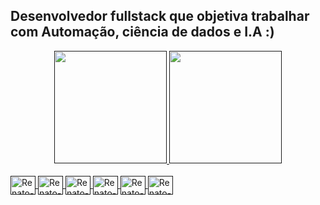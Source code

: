 ## Desenvolvedor fullstack que objetiva trabalhar com Automação, ciência de dados e I.A :)

<link rel="stylesheet" href="https://cdn.jsdelivr.net/gh/devicons/devicon@v2.15.1/devicon.min.css">

<div align="center">
  <a href="">
  <img height="180em" src="https://github-readme-stats.vercel.app/api?username=Renato-Garbim&show_icons=true&theme=dracula&include_all_commits=true&count_private=true"/>
  <img height="180em" src="https://github-readme-stats.vercel.app/api/top-langs/?username=Renato-Garbim&layout=compact&langs_count=7&theme=dracula"/>
</div>
  
<div style="display: inline_block"><br>
  <img align="center" alt="Renato-Garbim-Csharp" height="30" width="40" src="https://cdn.jsdelivr.net/gh/devicons/devicon/icons/csharp/csharp-original.svg" /> 
  <img align="center" alt="Renato-Garbim-HTML" height="30" width="40" src="https://cdn.jsdelivr.net/gh/devicons/devicon/icons/html5/html5-original.svg" />            
  <img align="center" alt="Renato-Garbim-Css" height="30" width="40" src="https://cdn.jsdelivr.net/gh/devicons/devicon/icons/css3/css3-original.svg" />
  <img align="center" alt="Renato-Garbim-Javascript" height="30" width="40" src="https://cdn.jsdelivr.net/gh/devicons/devicon/icons/javascript/javascript-original.svg"/> 
  <img align="center" alt="Renato-Garbim-Jquery" height="30" width="40" src="https://cdn.jsdelivr.net/gh/devicons/devicon/icons/jquery/jquery-original.svg" />
  <img align="center" alt="Renato-Garbim-typeScript" height="30" width="40" src="https://cdn.jsdelivr.net/gh/devicons/devicon/icons/typescript/typescript-original.svg" />  
</div>
  
## 
  
  
